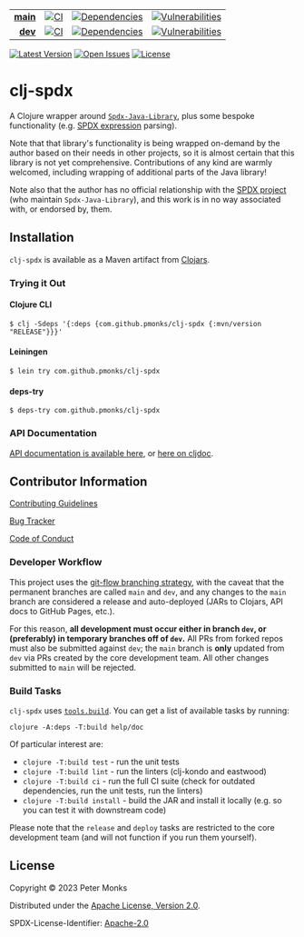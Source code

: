 | | | | |
|---:|:---:|:---:|:---:|
| [**main**](https://github.com/pmonks/clj-spdx/tree/main) | [![CI](https://github.com/pmonks/clj-spdx/workflows/CI/badge.svg?branch=main)](https://github.com/pmonks/clj-spdx/actions?query=workflow%3ACI+branch%3Amain) | [![Dependencies](https://github.com/pmonks/clj-spdx/workflows/dependencies/badge.svg?branch=main)](https://github.com/pmonks/clj-spdx/actions?query=workflow%3Adependencies+branch%3Amain) | [![Vulnerabilities](https://github.com/pmonks/clj-spdx/workflows/vulnerabilities/badge.svg?branch=main)](https://pmonks.github.io/clj-spdx/nvd/dependency-check-report.html) |
| [**dev**](https://github.com/pmonks/clj-spdx/tree/dev)  | [![CI](https://github.com/pmonks/clj-spdx/workflows/CI/badge.svg?branch=dev)](https://github.com/pmonks/clj-spdx/actions?query=workflow%3ACI+branch%3Adev) | [![Dependencies](https://github.com/pmonks/clj-spdx/workflows/dependencies/badge.svg?branch=dev)](https://github.com/pmonks/clj-spdx/actions?query=workflow%3Adependencies+branch%3Adev) | [![Vulnerabilities](https://github.com/pmonks/clj-spdx/workflows/vulnerabilities/badge.svg?branch=dev)](https://github.com/pmonks/clj-spdx/actions?query=workflow%3Avulnerabilities+branch%3Adev) |

[![Latest Version](https://img.shields.io/clojars/v/com.github.pmonks/clj-spdx)](https://clojars.org/com.github.pmonks/clj-spdx/) [![Open Issues](https://img.shields.io/github/issues/pmonks/clj-spdx.svg)](https://github.com/pmonks/clj-spdx/issues) [![License](https://img.shields.io/github/license/pmonks/clj-spdx.svg)](https://github.com/pmonks/clj-spdx/blob/main/LICENSE)


# clj-spdx

A Clojure wrapper around [`Spdx-Java-Library`](https://github.com/spdx/Spdx-Java-Library), plus some bespoke functionality (e.g. [SPDX expression](https://spdx.github.io/spdx-spec/v2.3/SPDX-license-expressions/) parsing).

Note that that library's functionality is being wrapped on-demand by the author based on their needs in other projects, so it is almost certain that this library is not yet comprehensive. Contributions of any kind are warmly welcomed, including wrapping of additional parts of the Java library!

Note also that the author has no official relationship with the [SPDX project](https://spdx.dev/) (who maintain `Spdx-Java-Library`), and this work is in no way associated with, or endorsed by, them.

## Installation

`clj-spdx` is available as a Maven artifact from [Clojars](https://clojars.org/com.github.pmonks/clj-spdx).

### Trying it Out

#### Clojure CLI

```shell
$ clj -Sdeps '{:deps {com.github.pmonks/clj-spdx {:mvn/version "RELEASE"}}}'
```

#### Leiningen

```shell
$ lein try com.github.pmonks/clj-spdx
```

#### deps-try

```shell
$ deps-try com.github.pmonks/clj-spdx
```

### API Documentation

[API documentation is available here](https://pmonks.github.io/clj-spdx/), or [here on cljdoc](https://cljdoc.org/d/com.github.pmonks/clj-spdx/).

## Contributor Information

[Contributing Guidelines](https://github.com/pmonks/clj-spdx/blob/main/.github/CONTRIBUTING.md)

[Bug Tracker](https://github.com/pmonks/clj-spdx/issues)

[Code of Conduct](https://github.com/pmonks/clj-spdx/blob/main/.github/CODE_OF_CONDUCT.md)

### Developer Workflow

This project uses the [git-flow branching strategy](https://nvie.com/posts/a-successful-git-branching-model/), with the caveat that the permanent branches are called `main` and `dev`, and any changes to the `main` branch are considered a release and auto-deployed (JARs to Clojars, API docs to GitHub Pages, etc.).

For this reason, **all development must occur either in branch `dev`, or (preferably) in temporary branches off of `dev`.**  All PRs from forked repos must also be submitted against `dev`; the `main` branch is **only** updated from `dev` via PRs created by the core development team.  All other changes submitted to `main` will be rejected.

### Build Tasks

`clj-spdx` uses [`tools.build`](https://clojure.org/guides/tools_build). You can get a list of available tasks by running:

```
clojure -A:deps -T:build help/doc
```

Of particular interest are:

* `clojure -T:build test` - run the unit tests
* `clojure -T:build lint` - run the linters (clj-kondo and eastwood)
* `clojure -T:build ci` - run the full CI suite (check for outdated dependencies, run the unit tests, run the linters)
* `clojure -T:build install` - build the JAR and install it locally (e.g. so you can test it with downstream code)

Please note that the `release` and `deploy` tasks are restricted to the core development team (and will not function if you run them yourself).

## License

Copyright © 2023 Peter Monks

Distributed under the [Apache License, Version 2.0](http://www.apache.org/licenses/LICENSE-2.0).

SPDX-License-Identifier: [Apache-2.0](https://spdx.org/licenses/Apache-2.0)
